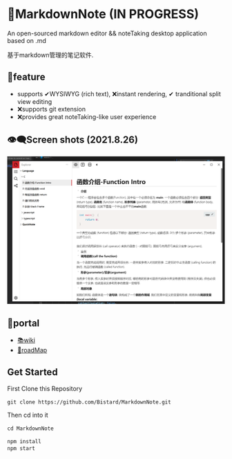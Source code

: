 # 📕MarkdownNote (IN PROGRESS)
An open-sourced markdown editor && noteTaking desktop application based on .md

基于markdown管理的笔记软件.

## 💖feature
* supports ✔WYSIWYG (rich text), ❌instant rendering, ✔ tranditional split view editing
* ❌supports git extension
* ❌provides great noteTaking-like user experience

## 👁‍🗨Screen shots (2021.8.26)
![screenshot](./doc/images/2021.8.26.png)

## 🚪portal
- [📚wiki](https://github.com/Bistard/MarkdownNote/wiki)
- [🚕roadMap](https://github.com/Bistard/MarkdownNote/wiki/RoadMap)


## Get Started

First Clone this Repository
```
git clone https://github.com/Bistard/MarkdownNote.git
```

Then cd into it
```
cd MarkdownNote
```


```
npm install
npm start
```